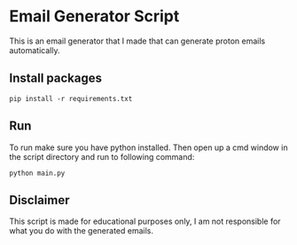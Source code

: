 # Email Generator Script
This is an email generator that I made that can generate proton emails automatically.

## Install packages
```
pip install -r requirements.txt
```

## Run
To run make sure you have python installed. Then open up a cmd window in the script directory and run to following command:

```
python main.py
```

## Disclaimer
This script is made for educational purposes only, I am not responsible for what you do with the generated emails.
